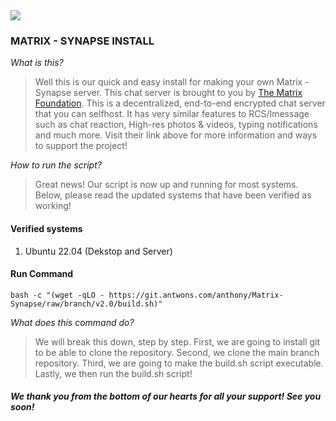 <img src="https://git.antwons.com/anthony/Matrix-Synapse/raw/branch/v2.0/docs/matrix_antwons.png">

### MATRIX - SYNAPSE INSTALL 

*What is this?*
> Well this is our quick and easy install for making your own Matrix - Synapse server. This chat server is brought to you by [The Matrix Foundation](https://matrix.org). This is a decentralized, end-to-end encrypted chat server that you can selfhost. It has very similar features to RCS/Imessage such as chat reaction, High-res photos & videos, typing notifications and much more. Visit their link above for more information and ways to support the project!

*How to run the script?*
> Great news! Our script is now up and running for most systems. Below, please read the updated systems that have been verified as working!

#### Verified systems
1. Ubuntu 22.04 (Dekstop and Server)

#### Run Command
```
bash -c "(wget -qLO - https://git.antwons.com/anthony/Matrix-Synapse/raw/branch/v2.0/build.sh)"
```
*What does this command do?*
> We will break this down, step by step. First, we are going to install git to be able to clone the repository. Second, we clone the main branch repository. Third, we are going to make the build.sh script executable. Lastly, we then run the build.sh script!

##### We thank you from the bottom of our hearts for all your support! See you soon!